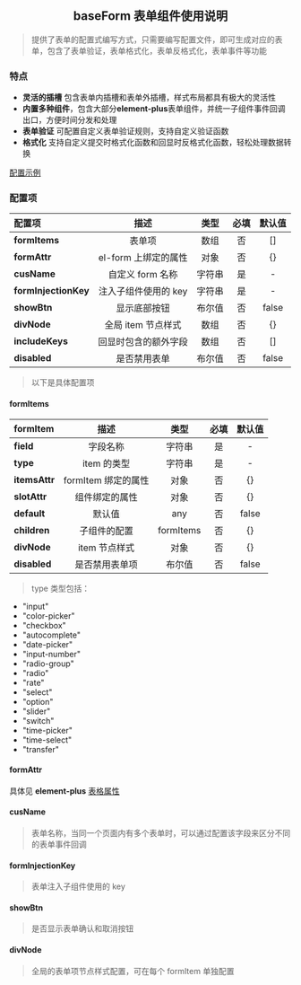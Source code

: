## <center>baseForm 表单组件使用说明</center>

> 提供了表单的配置式编写方式，只需要编写配置文件，即可生成对应的表单，包含了表单验证，表单格式化，表单反格式化，表单事件等功能

### 特点

- **灵活的插槽** 包含表单内插槽和表单外插槽，样式布局都具有极大的灵活性
- **内置多种组件**，包含大部分**element-plus**表单组件，并统一子组件事件回调出口，方便时间分发和处理
- **表单验证** 可配置自定义表单验证规则，支持自定义验证函数
- **格式化** 支持自定义提交时格式化函数和回显时反格式化函数，轻松处理数据转换

[配置示例](../../../src/views/my-template/config/search.config.js)

### 配置项

| 配置项               |         描述         |  类型  | 必填 | 默认值 |
| :------------------- | :------------------: | :----: | :--: | :----: |
| **formItems**        |        表单项        |  数组  |  否  |   []   |
| **formAttr**         | el-form 上绑定的属性 |  对象  |  否  |   {}   |
| **cusName**          |   自定义 form 名称   | 字符串 |  是  |   -    |
| **formInjectionKey** | 注入子组件使用的 key | 字符串 |  是  |   -    |
| **showBtn**          |     显示底部按钮     | 布尔值 |  否  | false  |
| **divNode**          |  全局 item 节点样式  |  数组  |  否  |   {}   |
| **includeKeys**      | 回显时包含的额外字段 |  数组  |  否  |   []   |
| **disabled**         |     是否禁用表单     | 布尔值 |  否  | false  |

> 以下是具体配置项

#### formItems

| formItem      |        描述         |   类型    | 必填 | 默认值 |
| :------------ | :-----------------: | :-------: | :--: | :----: |
| **field**     |      字段名称       |  字符串   |  是  |   -    |
| **type**      |     item 的类型     |  字符串   |  是  |   -    |
| **itemsAttr** | formItem 绑定的属性 |   对象    |  否  |   {}   |
| **slotAttr**  |   组件绑定的属性    |   对象    |  否  |   {}   |
| **default**   |       默认值        |    any    |  否  | false  |
| **children**  |    子组件的配置     | formItems |  否  |   {}   |
| **divNode**   |    item 节点样式    |   对象    |  否  |   {}   |
| **disabled**  |   是否禁用表单项    |  布尔值   |  否  | false  |

> type 类型包括：

- "input"
- "color-picker"
- "checkbox"
- "autocomplete"
- "date-picker"
- "input-number"
- "radio-group"
- "radio"
- "rate"
- "select"
- "option"
- "slider"
- "switch"
- "time-picker"
- "time-select"
- "transfer"

#### formAttr

具体见 **element-plus** [表格属性](https://element-plus.gitee.io/zh-CN/component/form.html#form-attributes)

#### cusName

> 表单名称，当同一个页面内有多个表单时，可以通过配置该字段来区分不同的表单事件回调

#### formInjectionKey

> 表单注入子组件使用的 key

#### showBtn

> 是否显示表单确认和取消按钮

#### divNode

> 全局的表单项节点样式配置，可在每个 formItem 单独配置

